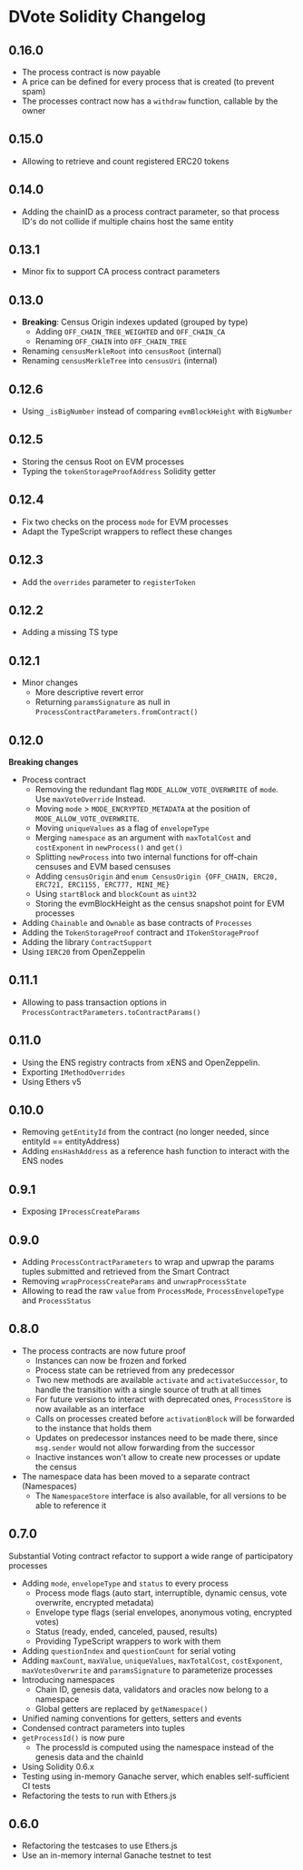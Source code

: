 # DVote Solidity Changelog

## 0.16.0

- The process contract is now payable
- A price can be defined for every process that is created (to prevent spam)
- The processes contract now has a `withdraw` function, callable by the owner

## 0.15.0

- Allowing to retrieve and count registered ERC20 tokens

## 0.14.0

- Adding the chainID as a process contract parameter, so that process ID's do not collide if multiple chains host the same entity

## 0.13.1

- Minor fix to support CA process contract parameters

## 0.13.0

- **Breaking**: Census Origin indexes updated (grouped by type)
  - Adding `OFF_CHAIN_TREE_WEIGHTED` and `OFF_CHAIN_CA`
  - Renaming `OFF_CHAIN` into `OFF_CHAIN_TREE`
- Renaming `censusMerkleRoot` into `censusRoot` (internal)
- Renaming `censusMerkleTree` into `censusUri` (internal)

## 0.12.6

- Using `_isBigNumber` instead of comparing `evmBlockHeight` with `BigNumber`

## 0.12.5

- Storing the census Root on EVM processes
- Typing the `tokenStorageProofAddress` Solidity getter

## 0.12.4

- Fix two checks on the process `mode` for EVM processes
- Adapt the TypeScript wrappers to reflect these changes

## 0.12.3

- Add the `overrides` parameter to `registerToken`

## 0.12.2

- Adding a missing TS type

## 0.12.1

- Minor changes
  - More descriptive revert error
  - Returning `paramsSignature` as null in `ProcessContractParameters.fromContract()`

## 0.12.0

**Breaking changes**
- Process contract
  - Removing the redundant flag `MODE_ALLOW_VOTE_OVERWRITE` of `mode`. Use `maxVoteOverride` Instead.
  - Moving `mode` > `MODE_ENCRYPTED_METADATA` at the position of `MODE_ALLOW_VOTE_OVERWRITE`.
  - Moving `uniqueValues` as a flag of `envelopeType`
  - Merging `namespace` as an argument with `maxTotalCost` and `costExponent` in `newProcess()` and `get()`
  - Splitting `newProcess` into two internal functions for off-chain censuses and EVM based censuses
  - Adding `censusOrigin` and `enum CensusOrigin {OFF_CHAIN, ERC20, ERC721, ERC1155, ERC777, MINI_ME}`
  - Using `startBlock` and `blockCount` as `uint32`
  - Storing the evmBlockHeight as the census snapshot point for EVM processes
- Adding `Chainable` and `Ownable` as base contracts of `Processes`
- Adding the `TokenStorageProof` contract and `ITokenStorageProof`
- Adding the library `ContractSupport`
- Using `IERC20` from OpenZeppelin

## 0.11.1

- Allowing to pass transaction options in `ProcessContractParameters.toContractParams()`

## 0.11.0

- Using the ENS registry contracts from xENS and OpenZeppelin. 
- Exporting `IMethodOverrides`
- Using Ethers v5

## 0.10.0

- Removing `getEntityId` from the contract (no longer needed, since entityId == entityAddress)
- Adding `ensHashAddress` as a reference hash function to interact with the ENS nodes

## 0.9.1

- Exposing `IProcessCreateParams`

## 0.9.0

- Adding `ProcessContractParameters` to wrap and upwrap the params tuples submitted and retrieved from the Smart Contract
- Removing `wrapProcessCreateParams` and `unwrapProcessState`
- Allowing to read the raw `value` from `ProcessMode`, `ProcessEnvelopeType` and `ProcessStatus`

## 0.8.0

- The process contracts are now future proof
  - Instances can now be frozen and forked
  - Process state can be retrieved from any predecessor
  - Two new methods are available `activate` and `activateSuccessor`, to handle the transition with a single source of truth at all times
  - For future versions to interact with deprecated ones, `ProcessStore` is now available as an interface
  - Calls on processes created before `activationBlock` will be forwarded to the instance that holds them
  - Updates on predecessor instances need to be made there, since `msg.sender` would not allow forwarding from the successor
  - Inactive instances won't allow to create new processes or update the census
- The namespace data has been moved to a separate contract (Namespaces)
  - The `NamespaceStore` interface is also available, for all versions to be able to reference it

## 0.7.0

Substantial Voting contract refactor to support a wide range of participatory processes

- Adding `mode`, `envelopeType` and `status` to every process
    - Process mode flags (auto start, interruptible, dynamic census, vote overwrite, encrypted metadata)
    - Envelope type flags (serial envelopes, anonymous voting, encrypted votes)
    - Status (ready, ended, canceled, paused, results)
    - Providing TypeScript wrappers to work with them
- Adding `questionIndex` and `questionCount` for serial voting
- Adding `maxCount`, `maxValue`, `uniqueValues`, `maxTotalCost`, `costExponent`, `maxVotesOverwrite` and `paramsSignature` to parameterize processes
- Introducing namespaces
  - Chain ID, genesis data, validators and oracles now belong to a namespace
  - Global getters are replaced by `getNamespace()`
- Unified naming conventions for getters, setters and events
- Condensed contract parameters into tuples
- `getProcessId()` is now pure
  - The processId is computed using the namespace instead of the genesis data and the chainId
- Using Solidity 0.6.x
- Testing using in-memory Ganache server, which enables self-sufficient CI tests
- Refactoring the tests to run with Ethers.js

## 0.6.0

- Refactoring the testcases to use Ethers.js
- Use an in-memory internal Ganache testnet to test

